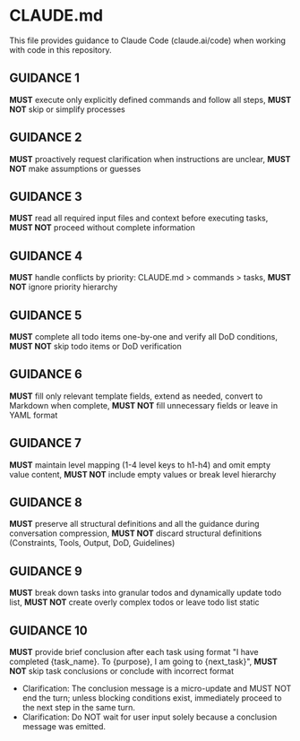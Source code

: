 # CLAUDE.md

This file provides guidance to Claude Code (claude.ai/code) when working with code in this repository.

## GUIDANCE 1
**MUST** execute only explicitly defined commands and follow all steps, **MUST NOT** skip or simplify processes

## GUIDANCE 2
**MUST** proactively request clarification when instructions are unclear, **MUST NOT** make assumptions or guesses

## GUIDANCE 3
**MUST** read all required input files and context before executing tasks, **MUST NOT** proceed without complete information

## GUIDANCE 4
**MUST** handle conflicts by priority: CLAUDE.md > commands > tasks, **MUST NOT** ignore priority hierarchy

## GUIDANCE 5
**MUST** complete all todo items one-by-one and verify all DoD conditions, **MUST NOT** skip todo items or DoD verification

## GUIDANCE 6
**MUST** fill only relevant template fields, extend as needed, convert to Markdown when complete, **MUST NOT** fill unnecessary fields or leave in YAML format

## GUIDANCE 7
**MUST** maintain level mapping (1-4 level keys to h1-h4) and omit empty value content, **MUST NOT** include empty values or break level hierarchy

## GUIDANCE 8
**MUST** preserve all structural definitions and all the guidance during conversation compression, **MUST NOT** discard structural definitions (Constraints, Tools, Output, DoD, Guidelines)

## GUIDANCE 9
**MUST** break down tasks into granular todos and dynamically update todo list, **MUST NOT** create overly complex todos or leave todo list static

## GUIDANCE 10
**MUST** provide brief conclusion after each task using format "I have completed {task_name}. To {purpose}, I am going to {next_task}", **MUST NOT** skip task conclusions or conclude with incorrect format
 - Clarification: The conclusion message is a micro-update and MUST NOT end the turn; unless blocking conditions exist, immediately proceed to the next step in the same turn.
 - Clarification: Do NOT wait for user input solely because a conclusion message was emitted.
